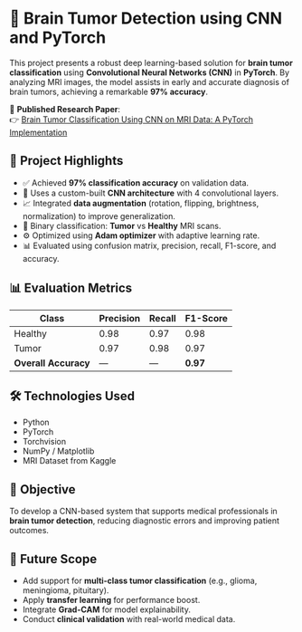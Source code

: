# 🧠 Brain Tumor Detection using CNN and PyTorch

This project presents a robust deep learning-based solution for **brain tumor classification** using **Convolutional Neural Networks (CNN)** in **PyTorch**. By analyzing MRI images, the model assists in early and accurate diagnosis of brain tumors, achieving a remarkable **97% accuracy**.

📄 **Published Research Paper**:  
👉 [Brain Tumor Classification Using CNN on MRI Data: A PyTorch Implementation](https://www.ijisrt.com/brain-tumor-classification-using-cnn-on-mri-data-a-pytorch-implementation)

## 🚀 Project Highlights

- ✅ Achieved **97% classification accuracy** on validation data.
- 🧠 Uses a custom-built **CNN architecture** with 4 convolutional layers.
- 📈 Integrated **data augmentation** (rotation, flipping, brightness, normalization) to improve generalization.
- 🎯 Binary classification: **Tumor** vs **Healthy** MRI scans.
- ⚙️ Optimized using **Adam optimizer** with adaptive learning rate.
- 📊 Evaluated using confusion matrix, precision, recall, F1-score, and accuracy.

## 📊 Evaluation Metrics

| Class     | Precision | Recall | F1-Score |
|-----------|-----------|--------|----------|
| Healthy   | 0.98      | 0.97   | 0.98     |
| Tumor     | 0.97      | 0.98   | 0.97     |
| **Overall Accuracy** | —         | —      | **0.97**     |

## 🛠️ Technologies Used

- Python
- PyTorch
- Torchvision
- NumPy / Matplotlib
- MRI Dataset from Kaggle

## 🎯 Objective

To develop a CNN-based system that supports medical professionals in **brain tumor detection**, reducing diagnostic errors and improving patient outcomes.

## 📎 Future Scope

- Add support for **multi-class tumor classification** (e.g., glioma, meningioma, pituitary).
- Apply **transfer learning** for performance boost.
- Integrate **Grad-CAM** for model explainability.
- Conduct **clinical validation** with real-world medical data.
